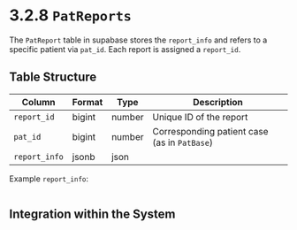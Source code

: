 # 3.2.8 `PatReports` 

The `PatReport` table in supabase stores the `report_info` and refers to a specific patient via `pat_id`. Each report is assigned a `report_id`.

## Table Structure

| Column        | Format      | Type      | Description                                                              |
|---------------|-------------|-----------|--------------------------------------------------------------------------|
| `report_id`   | bigint      | number    | Unique ID of the report                                                  |
| `pat_id`      | bigint      | number    | Corresponding patient case (as in `PatBase`)                             |
| `report_info` | jsonb       | json      |                                                                          |

Example `report_info`:
```json

```

## Integration within the System

```mermaid

```